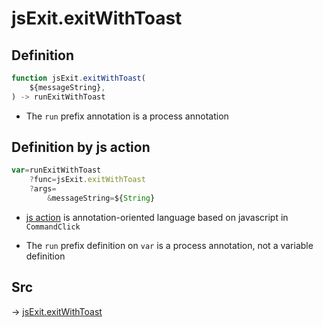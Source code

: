 # jsExit.exitWithToast

## Definition

```js.js
function jsExit.exitWithToast(
	${messageString},
) -> runExitWithToast
```

- The `run` prefix annotation is a process annotation
## Definition by js action

```js.js
var=runExitWithToast
	?func=jsExit.exitWithToast
	?args=
		&messageString=${String}
```

- [js action](#) is annotation-oriented language based on javascript in `CommandClick`

- The `run` prefix definition on `var` is a process annotation, not a variable definition

## Src

-> [jsExit.exitWithToast](https://github.com/puutaro/CommandClick/blob/master/app/src/main/java/com/puutaro/commandclick/fragment_lib/terminal_fragment/js_interface/system/JsExit.kt#L29)


